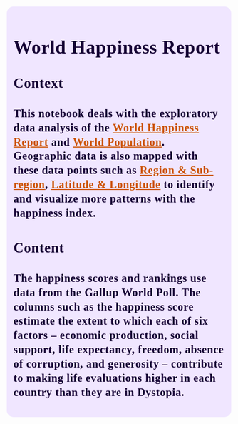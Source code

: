 <div style="color:#140033;
           display:fill;
           border-radius:15px;
            border-style: solid;
           border-width: 15px;
            border-color:#f0e6ff;
           background-color:#f0e6ff;
           letter-spacing:0.75px;
            font-family:'Futura';
            line-height: 1.7em;
            font-size:1.5em;">
    <H1 index = "h1"><b>World Happiness Report</b></H1>
<h2><b>Context</b></h2><h3 style = "line-height:1.3;">
This notebook deals with the exploratory data analysis of the <a href = "https://www.kaggle.com/ajaypalsinghlo/world-happiness-report-2021" style="color:#cc5200;">World Happiness Report</a> and <a href = "https://www.kaggle.com/rsrishav/world-population" style="color:#cc5200;">World Population</a>. Geographic data is also mapped with these data points such as <a href = "https://www.kaggle.com/andradaolteanu/country-mapping-iso-continent-region" style="color:#cc5200;">Region & Sub-region</a>, <a href = "https://www.kaggle.com/paultimothymooney/latitude-and-longitude-for-every-country-and-state" style="color:#cc5200;">Latitude & Longitude</a> to identify and visualize more patterns with the happiness index.</h3>


<h2><b>Content</b></h2>
    <h3 style = "line-height:1.3;">
The happiness scores and rankings use data from the Gallup World Poll. The columns such as the happiness score estimate the extent to which each of six factors – economic production, social support, life expectancy, freedom, absence of corruption, and generosity – contribute to making life evaluations higher in each country than they are in Dystopia.</h3>
</div>
